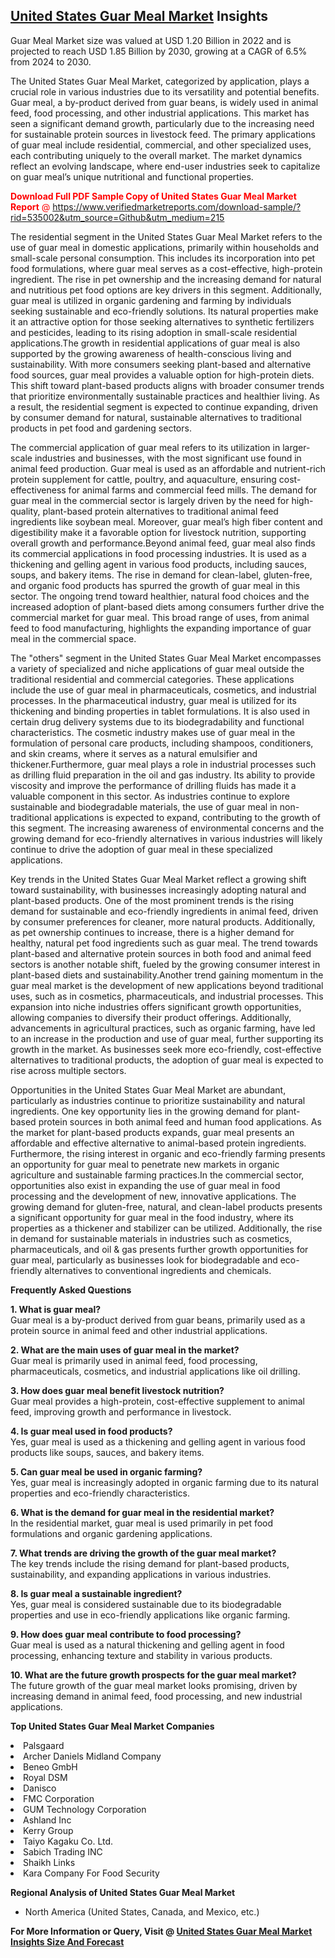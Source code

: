 <h2><a href="https://www.verifiedmarketreports.com/download-sample/?rid=535002&amp;utm_source=Github&amp;utm_medium=215" target="_blank">United States Guar Meal Market</a> Insights</h2><p>Guar Meal Market size was valued at USD 1.20 Billion in 2022 and is projected to reach USD 1.85 Billion by 2030, growing at a CAGR of 6.5% from 2024 to 2030.</p><p><p>The United States Guar Meal Market, categorized by application, plays a crucial role in various industries due to its versatility and potential benefits. Guar meal, a by-product derived from guar beans, is widely used in animal feed, food processing, and other industrial applications. This market has seen a significant demand growth, particularly due to the increasing need for sustainable protein sources in livestock feed. The primary applications of guar meal include residential, commercial, and other specialized uses, each contributing uniquely to the overall market. The market dynamics reflect an evolving landscape, where end-user industries seek to capitalize on guar meal’s unique nutritional and functional properties. <p><span class=""><span style="color: #ff0000;"><strong>Download Full PDF Sample Copy of United States Guar Meal Market Report</strong> @ </span><a href="https://www.verifiedmarketreports.com/download-sample/?rid=535002&amp;utm_source=Github&amp;utm_medium=215" target="_blank">https://www.verifiedmarketreports.com/download-sample/?rid=535002&amp;utm_source=Github&amp;utm_medium=215</a></span></p></p><p>The residential segment in the United States Guar Meal Market refers to the use of guar meal in domestic applications, primarily within households and small-scale personal consumption. This includes its incorporation into pet food formulations, where guar meal serves as a cost-effective, high-protein ingredient. The rise in pet ownership and the increasing demand for natural and nutritious pet food options are key drivers in this segment. Additionally, guar meal is utilized in organic gardening and farming by individuals seeking sustainable and eco-friendly solutions. Its natural properties make it an attractive option for those seeking alternatives to synthetic fertilizers and pesticides, leading to its rising adoption in small-scale residential applications.The growth in residential applications of guar meal is also supported by the growing awareness of health-conscious living and sustainability. With more consumers seeking plant-based and alternative food sources, guar meal provides a valuable option for high-protein diets. This shift toward plant-based products aligns with broader consumer trends that prioritize environmentally sustainable practices and healthier living. As a result, the residential segment is expected to continue expanding, driven by consumer demand for natural, sustainable alternatives to traditional products in pet food and gardening sectors.</p><p>The commercial application of guar meal refers to its utilization in larger-scale industries and businesses, with the most significant use found in animal feed production. Guar meal is used as an affordable and nutrient-rich protein supplement for cattle, poultry, and aquaculture, ensuring cost-effectiveness for animal farms and commercial feed mills. The demand for guar meal in the commercial sector is largely driven by the need for high-quality, plant-based protein alternatives to traditional animal feed ingredients like soybean meal. Moreover, guar meal’s high fiber content and digestibility make it a favorable option for livestock nutrition, supporting overall growth and performance.Beyond animal feed, guar meal also finds its commercial applications in food processing industries. It is used as a thickening and gelling agent in various food products, including sauces, soups, and bakery items. The rise in demand for clean-label, gluten-free, and organic food products has spurred the growth of guar meal in this sector. The ongoing trend toward healthier, natural food choices and the increased adoption of plant-based diets among consumers further drive the commercial market for guar meal. This broad range of uses, from animal feed to food manufacturing, highlights the expanding importance of guar meal in the commercial space.</p><p>The "others" segment in the United States Guar Meal Market encompasses a variety of specialized and niche applications of guar meal outside the traditional residential and commercial categories. These applications include the use of guar meal in pharmaceuticals, cosmetics, and industrial processes. In the pharmaceutical industry, guar meal is utilized for its thickening and binding properties in tablet formulations. It is also used in certain drug delivery systems due to its biodegradability and functional characteristics. The cosmetic industry makes use of guar meal in the formulation of personal care products, including shampoos, conditioners, and skin creams, where it serves as a natural emulsifier and thickener.Furthermore, guar meal plays a role in industrial processes such as drilling fluid preparation in the oil and gas industry. Its ability to provide viscosity and improve the performance of drilling fluids has made it a valuable component in this sector. As industries continue to explore sustainable and biodegradable materials, the use of guar meal in non-traditional applications is expected to expand, contributing to the growth of this segment. The increasing awareness of environmental concerns and the growing demand for eco-friendly alternatives in various industries will likely continue to drive the adoption of guar meal in these specialized applications.</p><p>Key trends in the United States Guar Meal Market reflect a growing shift toward sustainability, with businesses increasingly adopting natural and plant-based products. One of the most prominent trends is the rising demand for sustainable and eco-friendly ingredients in animal feed, driven by consumer preferences for cleaner, more natural products. Additionally, as pet ownership continues to increase, there is a higher demand for healthy, natural pet food ingredients such as guar meal. The trend towards plant-based and alternative protein sources in both food and animal feed sectors is another notable shift, fueled by the growing consumer interest in plant-based diets and sustainability.Another trend gaining momentum in the guar meal market is the development of new applications beyond traditional uses, such as in cosmetics, pharmaceuticals, and industrial processes. This expansion into niche industries offers significant growth opportunities, allowing companies to diversify their product offerings. Additionally, advancements in agricultural practices, such as organic farming, have led to an increase in the production and use of guar meal, further supporting its growth in the market. As businesses seek more eco-friendly, cost-effective alternatives to traditional products, the adoption of guar meal is expected to rise across multiple sectors.</p><p>Opportunities in the United States Guar Meal Market are abundant, particularly as industries continue to prioritize sustainability and natural ingredients. One key opportunity lies in the growing demand for plant-based protein sources in both animal feed and human food applications. As the market for plant-based products expands, guar meal presents an affordable and effective alternative to animal-based protein ingredients. Furthermore, the rising interest in organic and eco-friendly farming presents an opportunity for guar meal to penetrate new markets in organic agriculture and sustainable farming practices.In the commercial sector, opportunities also exist in expanding the use of guar meal in food processing and the development of new, innovative applications. The growing demand for gluten-free, natural, and clean-label products presents a significant opportunity for guar meal in the food industry, where its properties as a thickener and stabilizer can be utilized. Additionally, the rise in demand for sustainable materials in industries such as cosmetics, pharmaceuticals, and oil & gas presents further growth opportunities for guar meal, particularly as businesses look for biodegradable and eco-friendly alternatives to conventional ingredients and chemicals.</p><p><strong>Frequently Asked Questions</strong></p><p><strong>1. What is guar meal?</strong><br>Guar meal is a by-product derived from guar beans, primarily used as a protein source in animal feed and other industrial applications.</p><p><strong>2. What are the main uses of guar meal in the market?</strong><br>Guar meal is primarily used in animal feed, food processing, pharmaceuticals, cosmetics, and industrial applications like oil drilling.</p><p><strong>3. How does guar meal benefit livestock nutrition?</strong><br>Guar meal provides a high-protein, cost-effective supplement to animal feed, improving growth and performance in livestock.</p><p><strong>4. Is guar meal used in food products?</strong><br>Yes, guar meal is used as a thickening and gelling agent in various food products like soups, sauces, and bakery items.</p><p><strong>5. Can guar meal be used in organic farming?</strong><br>Yes, guar meal is increasingly adopted in organic farming due to its natural properties and eco-friendly characteristics.</p><p><strong>6. What is the demand for guar meal in the residential market?</strong><br>In the residential market, guar meal is used primarily in pet food formulations and organic gardening applications.</p><p><strong>7. What trends are driving the growth of the guar meal market?</strong><br>The key trends include the rising demand for plant-based products, sustainability, and expanding applications in various industries.</p><p><strong>8. Is guar meal a sustainable ingredient?</strong><br>Yes, guar meal is considered sustainable due to its biodegradable properties and use in eco-friendly applications like organic farming.</p><p><strong>9. How does guar meal contribute to food processing?</strong><br>Guar meal is used as a natural thickening and gelling agent in food processing, enhancing texture and stability in various products.</p><p><strong>10. What are the future growth prospects for the guar meal market?</strong><br>The future growth of the guar meal market looks promising, driven by increasing demand in animal feed, food processing, and new industrial applications.</p></p><p><strong>Top United States Guar Meal Market Companies</strong></p><div data-test-id=""><p><li>Palsgaard</li><li> Archer Daniels Midland Company</li><li> Beneo GmbH</li><li> Royal DSM</li><li> Danisco</li><li> FMC Corporation</li><li> GUM Technology Corporation</li><li> Ashland Inc</li><li> Kerry Group</li><li> Taiyo Kagaku Co. Ltd.</li><li> Sabich Trading INC</li><li> Shaikh Links</li><li> Kara Company For Food Security</li></p><div><strong>Regional Analysis of&nbsp;United States Guar Meal Market</strong></div><ul><li dir="ltr"><p dir="ltr">North America&nbsp;(United States, Canada, and Mexico, etc.)</p></li></ul><p><strong>For More Information or Query, Visit @&nbsp;</strong><strong><a href="https://www.verifiedmarketreports.com/product/guar-meal-market-size-and-forecast/?utm_source=Github&amp;utm_medium=215" target="_blank">United States Guar Meal Market Insights Size And Forecast</a></strong></p></div>
